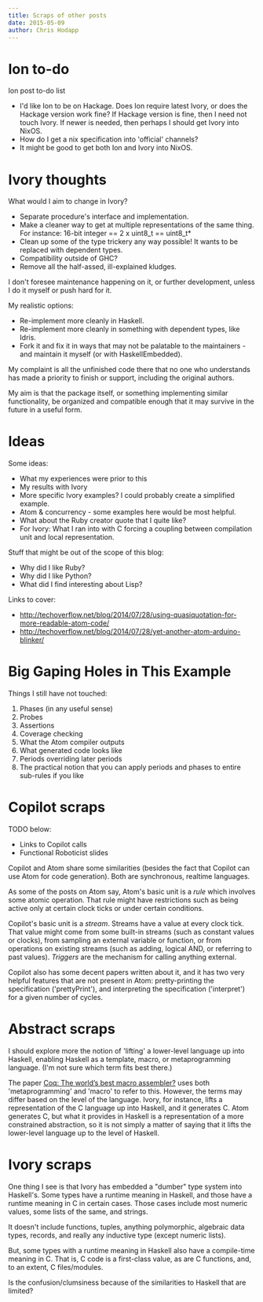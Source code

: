 ```yaml
---
title: Scraps of other posts
date: 2015-05-09
author: Chris Hodapp
---
```


Ion to-do
====
Ion post to-do list
- I'd like Ion to be on Hackage. Does Ion require latest Ivory, or
does the Hackage version work fine?  If Hackage version is fine, then
I need not touch Ivory.  If newer is needed, then perhaps I should get
Ivory into NixOS.
- How do I get a nix specification into 'official' channels?
- It might be good to get both Ion and Ivory into NixOS.

Ivory thoughts
====

What would I aim to change in Ivory?
- Separate procedure's interface and implementation.
- Make a cleaner way to get at multiple representations of the same
thing.  For instance: 16-bit integer == 2 x uint8\_t == uint8\_t*
- Clean up some of the type trickery any way possible!  It wants to be
replaced with dependent types.
- Compatibility outside of GHC?
- Remove all the half-assed, ill-explained kludges.

I don't foresee maintenance happening on it, or further development,
unless I do it myself or push hard for it.

My realistic options:
- Re-implement more cleanly in Haskell.
- Re-implement more cleanly in something with dependent types, like
Idris.
- Fork it and fix it in ways that may not be palatable to the
maintainers - and maintain it myself (or with HaskellEmbedded).

My complaint is all the unfinished code there that no one who
understands has made a priority to finish or support, including the
original authors.

My aim is that the package itself, or something implementing similar
functionality, be organized and compatible enough that it may survive
in the future in a useful form.

Ideas
====
Some ideas:

- What my experiences were prior to this
- My results with Ivory
- More specific Ivory examples?  I could probably create a simplified example.
- Atom & concurrency - some examples here would be most helpful.
- What about the Ruby creator quote that I quite like?
- For Ivory: What I ran into with C forcing a coupling between
  compilation unit and local representation.

Stuff that might be out of the scope of this blog:

- Why did I like Ruby?
- Why did I like Python?
- What did I find interesting about Lisp?

Links to cover:

- http://techoverflow.net/blog/2014/07/28/using-quasiquotation-for-more-readable-atom-code/
- http://techoverflow.net/blog/2014/07/28/yet-another-atom-arduino-blinker/

Big Gaping Holes in This Example
====
Things I still have not touched:

1. Phases (in any useful sense)
2. Probes
3. Assertions
4. Coverage checking
5. What the Atom compiler outputs
6. What generated code looks like
7. Periods overriding later periods
8. The practical notion that you can apply periods and phases to
   entire sub-rules if you like


Copilot scraps
====

TODO below:
 - Links to Copilot calls
 - Functional Roboticist slides

Copilot and Atom share some similarities (besides the fact that
Copilot can use Atom for code generation).  Both are synchronous,
realtime languages.

As some of the posts on Atom say, Atom's basic unit is a *rule* which
involves some atomic operation.  That rule might have restrictions
such as being active only at certain clock ticks or under certain
conditions.

Copilot's basic unit is a *stream*.  Streams have a value at every
clock tick.  That value might come from some built-in streams (such as
constant values or clocks), from sampling an external variable or
function, or from operations on existing streams (such as adding,
logical AND, or referring to past values).  *Triggers* are the
mechanism for calling anything external.

Copilot also has some decent papers written about it, and it has two
very helpful features that are not present in Atom: pretty-printing
the specification ('prettyPrint'), and interpreting the specification
('interpret') for a given number of cycles.


Abstract scraps
====

I should explore more the notion of 'lifting' a lower-level language
up into Haskell, enabling Haskell as a template, macro, or
metaprogramming language.  (I'm not sure which term fits best there.)

The paper
[Coq: The world’s best macro assembler?](http://research.microsoft.com/en-us/um/people/nick/coqasm.pdf)
uses both 'metaprogramming' and 'macro' to refer to this.  However,
the terms may differ based on the level of the language.  Ivory, for
instance, lifts a representation of the C language up into Haskell,
and it generates C.  Atom generates C, but what it provides in Haskell
is a representation of a more constrained abstraction, so it is not
simply a matter of saying that it lifts the lower-level language up to
the level of Haskell.

Ivory scraps
====

One thing I see is that Ivory has embedded a "dumber" type system into
Haskell's.  Some types have a runtime meaning in Haskell, and those
have a runtime meaning in C in certain cases.  Those cases include
most numeric values, some lists of the same, and strings.

It doesn't include functions, tuples, anything polymorphic, algebraic
data types, records, and really any inductive type (except numeric
lists).

But, some types with a runtime meaning in Haskell also have a
compile-time meaning in C.  That is, C code is a first-class value, as
are C functions, and, to an extent, C files/modules.

Is the confusion/clumsiness because of the similarities to Haskell
that are limited?
